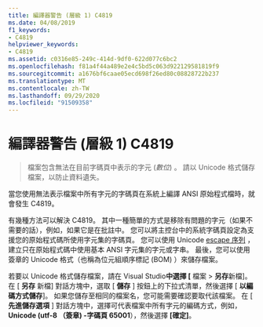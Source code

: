 ```yaml
---
title: 編譯器警告 (層級 1) C4819
ms.date: 04/08/2019
f1_keywords:
- C4819
helpviewer_keywords:
- C4819
ms.assetid: c0316e85-249c-414d-9df0-622d077c6bc2
ms.openlocfilehash: f81a4f44a489e2e4c5bd5c063d922129581819f9
ms.sourcegitcommit: a1676bf6caae05ecd698f26ed80c08828722b237
ms.translationtype: MT
ms.contentlocale: zh-TW
ms.lasthandoff: 09/29/2020
ms.locfileid: "91509358"
---
```

# <a name="compiler-warning-level-1-c4819"></a>編譯器警告 (層級 1) C4819

> 檔案包含無法在目前字碼頁中表示的字元 (*數位*) 。 請以 Unicode 格式儲存檔案，以防止資料遺失。

當您使用無法表示檔案中所有字元的字碼頁在系統上編譯 ANSI 原始程式檔時，就會發生 C4819。

有幾種方法可以解決 C4819。 其中一種簡單的方式是移除有問題的字元（如果不需要的話），例如，如果它是在批註中。 您可以將主控台中的系統字碼頁設定為支援您的原始程式碼所使用字元集的字碼頁。 您可以使用 Unicode [escape 序列](../../c-language/escape-sequences.md) ，建立只在原始程式碼中使用基本 ANSI 字元集的字元或字串。 最後，您可以使用簽章的 Unicode 格式（也稱為位元組順序標記 (BOM) ）來儲存檔案。

若要以 Unicode 格式儲存檔案，請在 Visual Studio**中選擇 [** 檔案  >  **另存**新檔]。 在 [ **另存** 新檔] 對話方塊中，選取 [ **儲存** ] 按鈕上的下拉式清單，然後選擇 [ **以編碼方式儲存**]。 如果您儲存至相同的檔案名，您可能需要確認要取代該檔案。 在 [ **先進儲存選項** ] 對話方塊中，選擇可代表檔案中所有字元的編碼方式，例如， **Unicode (utf-8 （簽章) -字碼頁 65001**），然後選擇 **[確定]**。
